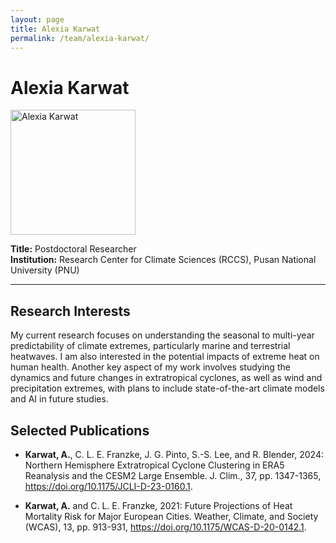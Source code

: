 ```yaml
---
layout: page
title: Alexia Karwat
permalink: /team/alexia-karwat/
---
```


# Alexia Karwat

<!--- <img src="/images/alexiakarwat.jpeg" alt="Alexia Karwat" width="200" /> --->
<img src="{{ site.baseurl }}/images/alexiakarwat.jpeg" alt="Alexia Karwat" width="200" />



**Title:** Postdoctoral Researcher  
**Institution:** Research Center for Climate Sciences (RCCS), Pusan National University (PNU)

---

## Research Interests

My current research focuses on understanding the seasonal to multi-year predictability of climate extremes, particularly marine and terrestrial heatwaves. I am also interested in the potential impacts of extreme heat on human health. Another key aspect of my work involves studying the dynamics and future changes in extratropical cyclones, as well as wind and precipitation extremes, with plans to include state-of-the-art climate models and AI in future studies.

## Selected Publications

- <b>Karwat, A.</b>, C. L. E. Franzke, J. G. Pinto, S.-S. Lee, and R. Blender, 2024: Northern Hemisphere Extratropical Cyclone Clustering in ERA5 Reanalysis and the CESM2 Large Ensemble. J. Clim., 37, pp. 1347-1365, https://doi.org/10.1175/JCLI-D-23-0160.1.

- <b>Karwat, A.</b> and C. L. E. Franzke, 2021: Future Projections of Heat Mortality Risk for Major European Cities. Weather, Climate, and Society (WCAS), 13, pp. 913-931, https://doi.org/10.1175/WCAS-D-20-0142.1.
